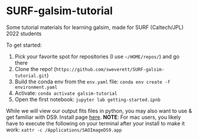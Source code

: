 # SURF-galsim-tutorial
Some tutorial materials for learning galsim, made for SURF (Caltech/JPL) 2022 students

To get started:
1. Pick your favorite spot for repositories (I use `~/HOME/repos/`) and go there
2. Clone the repo! (`https://github.com/sweverett/SURF-galsim-tutorial.git`)
3. Build the conda env from the `env.yaml` file: `conda env create -f environment.yaml`
4. Activate: `conda activate galsim-tutorial`
5. Open the first notebook: `jupyter lab getting-started.ipnb`

While we will view our output fits files in python, you may also want to use & get familiar with DS9. Install page [here](https://sites.google.com/cfa.harvard.edu/saoimageds9/download). **NOTE**: For mac users, you likely have to execute the following on your terminal after your install to make it work: `xattr -c /Applications/SAOImageDS9﻿﻿.app`
